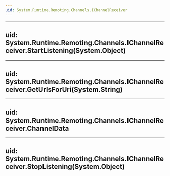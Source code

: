 ```yaml
---
uid: System.Runtime.Remoting.Channels.IChannelReceiver
---
```


---
uid: System.Runtime.Remoting.Channels.IChannelReceiver.StartListening(System.Object)
---

---
uid: System.Runtime.Remoting.Channels.IChannelReceiver.GetUrlsForUri(System.String)
---

---
uid: System.Runtime.Remoting.Channels.IChannelReceiver.ChannelData
---

---
uid: System.Runtime.Remoting.Channels.IChannelReceiver.StopListening(System.Object)
---
